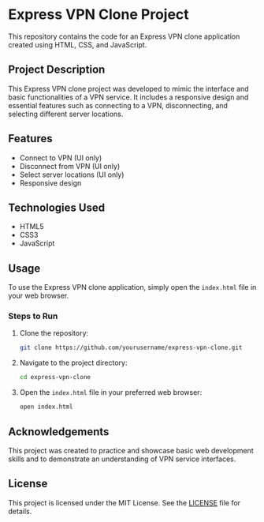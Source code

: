 
# Express VPN Clone Project

This repository contains the code for an Express VPN clone application created using HTML, CSS, and JavaScript.

## Project Description

This Express VPN clone project was developed to mimic the interface and basic functionalities of a VPN service. It includes a responsive design and essential features such as connecting to a VPN, disconnecting, and selecting different server locations.

## Features
- Connect to VPN (UI only)
- Disconnect from VPN (UI only)
- Select server locations (UI only)
- Responsive design

## Technologies Used

- HTML5
- CSS3
- JavaScript

## Usage

To use the Express VPN clone application, simply open the `index.html` file in your web browser.

### Steps to Run

1. Clone the repository:
   ```bash
   git clone https://github.com/yourusername/express-vpn-clone.git
   ```
2. Navigate to the project directory:
   ```bash
   cd express-vpn-clone
   ```
3. Open the `index.html` file in your preferred web browser:
   ```bash
   open index.html
   ```

## Acknowledgements

This project was created to practice and showcase basic web development skills and to demonstrate an understanding of VPN service interfaces.

## License

This project is licensed under the MIT License. See the [LICENSE](LICENSE) file for details.

